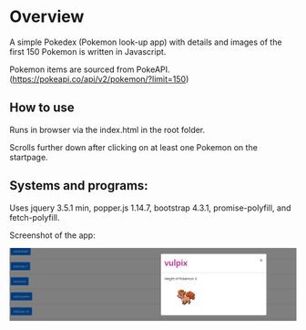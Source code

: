 # Overview


A simple Pokedex (Pokemon look-up app) with details and images of the first 150 Pokemon is written in Javascript.

Pokemon items are sourced from PokeAPI. (https://pokeapi.co/api/v2/pokemon/?limit=150)


## How to use

Runs in browser via the index.html in the root folder.

Scrolls further down after clicking on at least one Pokemon on the startpage.



## Systems and programs:

Uses jquery 3.5.1 min, popper.js 1.14.7, bootstrap 4.3.1, promise-polyfill, and fetch-polyfill.


Screenshot of the app:

![Pokedex-screenshot](Pokedex-screenshot.JPG)
